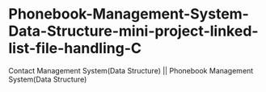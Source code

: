# Phonebook-Management-System-Data-Structure-mini-project-linked-list-file-handling-C
Contact Management System(Data Structure) || Phonebook Management System(Data Structure)
